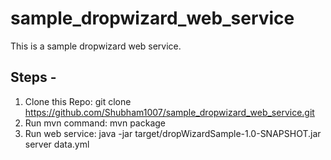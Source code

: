 # sample_dropwizard_web_service

This is a sample dropwizard web service.

## Steps -
1. Clone this Repo: git clone https://github.com/Shubham1007/sample_dropwizard_web_service.git 
2. Run mvn command: mvn package
3. Run web service:  java -jar target/dropWizardSample-1.0-SNAPSHOT.jar server data.yml 

